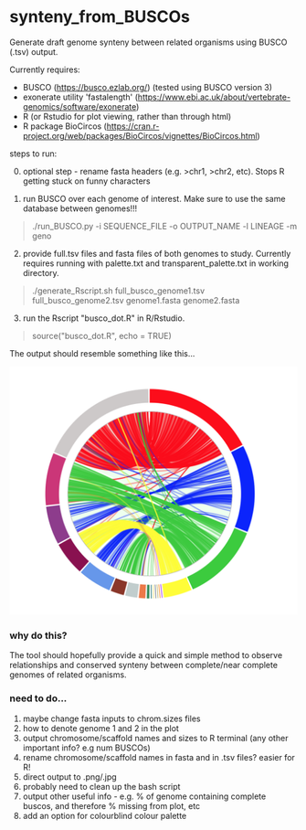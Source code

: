 # synteny_from_BUSCOs
Generate draft genome synteny between related organisms using BUSCO (.tsv) output.

Currently requires:
- BUSCO (https://busco.ezlab.org/) (tested using BUSCO version 3)
- exonerate utility 'fastalength' (https://www.ebi.ac.uk/about/vertebrate-genomics/software/exonerate)
- R (or Rstudio for plot viewing, rather than through html) 
- R package BioCircos (https://cran.r-project.org/web/packages/BioCircos/vignettes/BioCircos.html)

steps to run:

0. optional step - rename fasta headers (e.g. >chr1, >chr2, etc). Stops R getting stuck on funny characters

1. run BUSCO over each genome of interest. Make sure to use the same database between genomes!!!

> ./run_BUSCO.py -i SEQUENCE_FILE -o OUTPUT_NAME -l LINEAGE -m geno 

2. provide full.tsv files and fasta files of both genomes to study. Currently requires running with palette.txt and transparent_palette.txt in working directory.

> ./generate_Rscript.sh full_busco_genome1.tsv full_busco_genome2.tsv genome1.fasta genome2.fasta

3. run the Rscript "busco_dot.R" in R/Rstudio.

> source("busco_dot.R", echo = TRUE)


The output should resemble something like this...

![Image of canu_scaf](https://github.com/hlmwhite/synteny_from_BUSCOs/blob/master/synteny_from_busco.out.png)

### why do this?

The tool should hopefully provide a quick and simple method to observe relationships and conserved synteny between complete/near complete genomes of related organisms. 

### need to do...

1. maybe change fasta inputs to chrom.sizes files
2. how to denote genome 1 and 2 in the plot
3. output chromosome/scaffold names and sizes to R terminal (any other important info? e.g  num BUSCOs)
4. rename chromosome/scaffold names in fasta and in .tsv files? easier for R!
5. direct output to .png/.jpg
6. probably need to clean up the bash script 
7. output other useful info - e.g. % of genome containing complete buscos, and therefore % missing from plot, etc
8. add an option for colourblind colour palette


